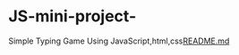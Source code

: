 # JS-mini-project-
Simple Typing Game
Using JavaScript,html,css[README.md](https://github.com/viveksarka/JS-mini-project-/files/8837724/README.md)

